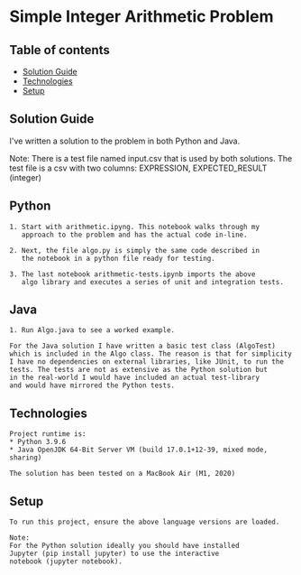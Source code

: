 # Simple Integer Arithmetic Problem

## Table of contents
* [Solution Guide](#solution-guide)
* [Technologies](#technologies)
* [Setup](#setup)

## Solution Guide

I've written a solution to the problem in both Python and Java.

Note: There is a test file named input.csv that is used by both solutions.
The test file is a csv with two columns: EXPRESSION, EXPECTED_RESULT (integer)

## Python
```
1. Start with arithmetic.ipyng. This notebook walks through my 
   approach to the problem and has the actual code in-line.

2. Next, the file algo.py is simply the same code described in 
   the notebook in a python file ready for testing.

3. The last notebook arithmetic-tests.ipynb imports the above 
   algo library and executes a series of unit and integration tests.
```

## Java
```
1. Run Algo.java to see a worked example.

For the Java solution I have written a basic test class (AlgoTest) 
which is included in the Algo class. The reason is that for simplicity 
I have no dependencies on external libraries, like JUnit, to run the 
tests. The tests are not as extensive as the Python solution but 
in the real-world I would have included an actual test-library 
and would have mirrored the Python tests.
```
## Technologies
```
Project runtime is:
* Python 3.9.6
* Java OpenJDK 64-Bit Server VM (build 17.0.1+12-39, mixed mode, sharing)

The solution has been tested on a MacBook Air (M1, 2020)
```

## Setup
```
To run this project, ensure the above language versions are loaded.

Note:
For the Python solution ideally you should have installed 
Jupyter (pip install jupyter) to use the interactive 
notebook (jupyter notebook).
``` 